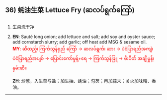 ## 36) 蚝油生菜 Lettuce Fry (ဆလပ်ရွက်ကြော်)
1. 生菜洗干净
2. **EN**: Sauté long onion; add lettuce and salt; add soy and oyster sauce; add cornstarch slurry; add garlic; off heat add MSG & sesame oil.  
<span style="color:red">   **MY**: ဆီထည့်၊ ကြက်သွန်ရှည် ကြော် → ဆလပ်ရွက်၊ ဆား → ပဲငံပြာရည်အကျဲ၊ ပဲငံပြာရည်အပျစ် → ပြောင်းကော်မှုန့်+ရေ → ကြက်သွန်ဖြူ → မီးပိတ် အချိုမှုန့်၊ နှမ်းဆီ။  </span>

   **ZH**: 炒葱，入生菜与盐；加生抽、蚝油；勾芡；再加蒜末；关火加味精、香油。

---

<a id="r37"></a>
